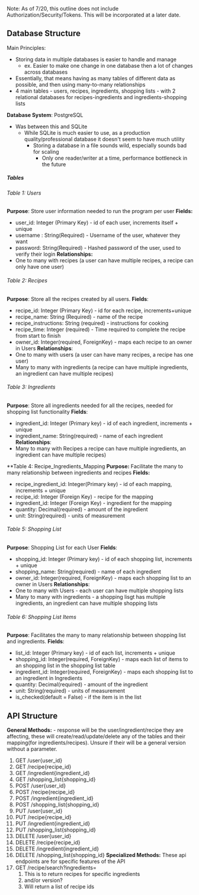 Note: As of 7/20, this outline does not include Authorization/Security/Tokens. This will be incorporated at a later date.
## Database Structure

Main Principles: 
* Storing data in multiple databases is easier to handle and manage
	* ex. Easier to make one change in one database then a lot of changes across databases
* Essentially, that means having as many tables of different data as possible, and then using many-to-many relationships
* 4 main tables - users, recipes, ingredients, shopping lists - with 2 relational databases for recipes-ingredients and ingredients-shopping lists

**Database System**: PostgreSQL
* Was between this and SQLite
	* While SQLite is much easier to use, as a production quality/professional database it doesn't seem to have much utility
		* Storing a database in a file sounds wild, especially sounds bad for scaling
			* Only one reader/writer at a time, performance bottleneck in the future
##### Tables
###### Table 1: Users
**Purpose**: Store user information needed to run the program per user
**Fields:**
* user_id: Integer (Primary Key) - id of each user, increments itself + unique
* username : String(Required) - Username of the user, whatever they want
* password: String(Required) - Hashed password of the user, used to verify their login
**Relationships:** 
* One to many with recipes (a user can have multiple recipes, a recipe can only have one user)
###### Table 2: Recipes
**Purpose**: Store all the recipes created by all users.
**Fields**:
* recipe_id: Integer (Primary Key) - id for each recipe, increments+unique
* recipe_name: String (Required) - name of the recipe
* recipe_instructions: String (required) - instructions for cooking
* recipe_time: Integer (required) - Time required to complete the recipe from start to finish
* owner_id: Integer(required, ForeignKey) - maps each recipe to an owner in Users
**Relationships**: 
* One to many with users (a user can have many recipes, a recipe has one user)
* Many to many with ingredients (a recipe can have multiple ingredients, an ingredient can have multiple recipes)

###### Table 3: Ingredients
**Purpose**: Store all ingredients needed for all the recipes, needed for shopping list functionality
**Fields**:
* ingredient_id: Integer (Primary key) - id of each ingredient, increments + unique
* ingredient_name: String(required) - name of each ingredient
**Relationships**:
* Many to many with Recipes a recipe can have multiple ingredients, an ingredient can have multiple recipes)
	
**Table 4: Recipe_Ingredients_Mapping
**Purpose:** Facilitate the many to many relationship between ingredients and recipes
**Fields:**
* recipe_ingredient_id: Integer(Primary key) - id of each mapping, increments + unique
* recipe_id: Integer (Foreign Key) - recipe for the mapping
* ingredient_id: Integer (Foreign Key) - ingredient for the mapping
* quantity: Decimal(required) - amount of the ingredient
* unit: String(required) - units of measurement

###### Table 5: Shopping List
**Purpose**: Shopping List for each User
**Fields**:
* shopping_id: Integer (Primary key) - id of each shopping list, increments + unique
* shopping_name: String(required) - name of each ingredient
* owner_id: Integer(required, ForeignKey) - maps each shopping list to an owner in Users
**Relationships**:
* One to many with Users - each user can have multiple shopping lists
* Many to many with ingredients - a shopping lisgt has multiple ingredients, an ingredient can have multiple shopping lists

###### Table 6: Shopping List Items
**Purpose**: Facilitates the many to many relationship between shopping list and ingredients.
**Fields**:
* list_id: Integer (Primary key) - id of each list, increments + unique
* shopping_id: Integer(required, ForeignKey) - maps each list of items to an shopping list in the shopping list table
* ingredient_id: Integer(required, ForeignKey) - maps each shopping list to an ingredient in Ingredients
* quantity: Decimal(required) - amount of the ingredient
* unit: String(required) - units of measurement
* is_checked(default = False) - if the item is in the list
## API Structure

**General Methods:** - response will be the user/ingredient/recipe they are affecting, these will create/read/update/delete any of the tables and their mapping(for ingredients/recipes). Unsure if their will be a general version without a parameter.
1. GET /user{user_id}
2. GET /recipe{recipe_id}
3. GET /ingredient{ingredient_id}
4. GET /shopping_list{shopping_id}
5. POST /user{user_id}
6. POST /recipe{recipe_id}
7. POST /ingredient{ingredient_id}
8. POST /shopping_list{shopping_id}
9. PUT /user{user_id}
10. PUT /recipe{recipe_id}
11. PUT /ingredient{ingredient_id}
12. PUT /shopping_list{shopping_id}
13. DELETE /user{user_id}
14. DELETE /recipe{recipe_id}
15. DELETE /ingredient{ingredient_id}
16. DELETE /shopping_list{shopping_id}
**Specialized Methods:** These api endpoints are for specific features of the API
17. GET /recipe/search?ingredients=
	1. This is to return recipes for specific ingredients
	2. and/or version?
	3. Will return a list of recipe ids